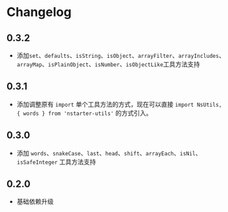 # Changelog
## 0.3.2
* 添加`set`、`defaults`、`isString`、`isObject`、`arrayFilter`、`arrayIncludes`、`arrayMap`、`isPlainObject`、`isNumber`、`isObjectLike`工具方法支持

## 0.3.1
* 添加调整原有 `import` 单个工具方法的方式，现在可以直接 `import NsUtils, { words } from 'nstarter-utils'` 的方式引入。

## 0.3.0
* 添加 `words`、`snakeCase`、`last`、`head`、`shift`、`arrayEach`、`isNil`、`isSafeInteger` 工具方法支持

## 0.2.0

* 基础依赖升级
